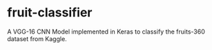 # fruit-classifier
A VGG-16 CNN Model implemented in Keras to classify the fruits-360 dataset from Kaggle.
